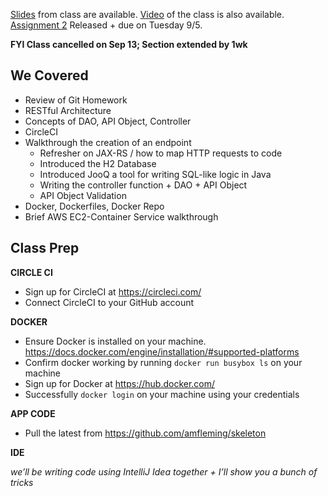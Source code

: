 [Slides](lectures/lecture-02.pdf) from class are available.
[Video](https://cornell.mediasite.com/Mediasite/Catalog/catalogs/cs5356) of the class is also available.
[Assignment 2](assignments/a2/a2.md) Released + due on Tuesday 9/5.

**FYI Class cancelled on Sep 13; Section extended by 1wk**

We Covered
----
* Review of Git Homework
* RESTful Architecture
* Concepts of DAO, API Object, Controller
* CircleCI
* Walkthrough the creation of an endpoint
  * Refresher on JAX-RS / how to map HTTP requests to code
  * Introduced the H2 Database
  * Introduced JooQ a tool for writing SQL-like logic in Java
  * Writing the controller function + DAO + API Object
  * API Object Validation
* Docker, Dockerfiles, Docker Repo
* Brief AWS EC2-Container Service walkthrough

Class Prep
----

**CIRCLE CI**
* Sign up for CircleCI at https://circleci.com/
* Connect CircleCI to your GitHub account

**DOCKER**
* Ensure Docker is installed on your machine.  https://docs.docker.com/engine/installation/#supported-platforms
* Confirm docker working by running `docker run busybox ls` on your machine
* Sign up for Docker at https://hub.docker.com/
* Successfully `docker login` on your machine using your credentials

**APP CODE**
* Pull the latest from https://github.com/amfleming/skeleton

**IDE**

*we’ll be writing code using IntelliJ Idea together + I’ll show you a bunch of tricks*
